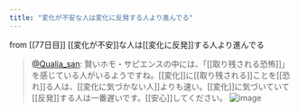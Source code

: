 ```yaml
---
title: "変化が不安な人は変化に反発する人より進んでる"
---
```


from [[77日目]]
[[変化が不安]]な人は[[変化に反発]]する人より進んでる
> [@Qualia_san](https://twitter.com/Qualia_san/status/1631686556984676352?s=20): 賢いホモ・サピエンスの中には、「[[取り残される恐怖]]」を感じている人がいるようですね。[[変化]]に[[取り残される]]ことを[[恐れ]]る人は、[[変化に気づかない人]]よりも速い。[[変化]]に気づいていて[[反発]]する人は一番遅いです。[[安心]]してください。
> ![image](https://pbs.twimg.com/media/FqTqOTEaIAMWlxM.png)

